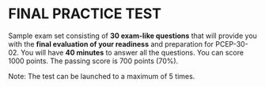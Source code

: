 # FINAL PRACTICE TEST

Sample exam set consisting of **30 exam-like questions** that will provide you with the **final evaluation of your readiness** and preparation for PCEP-30-02. You will have **40 minutes** to answer all the questions. You can score 1000 points. The passing score is 700 points (70%).

Note: The test can be launched to a maximum of 5 times.
